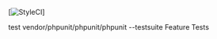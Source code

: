 [![StyleCI](https://github.styleci.io/repos/322392784/shield?branch=main)]


test
vendor/phpunit/phpunit/phpunit --testsuite Feature Tests

